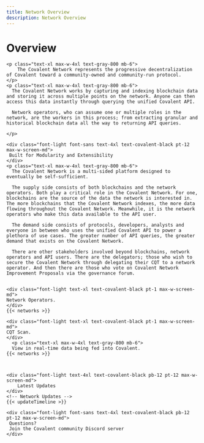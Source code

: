 ```yaml
---
title: Network Overview
description: Network Overview
---
```


# Overview

<section class="">    

    <p class="text-xl max-w-4xl text-gray-800 mb-6">
        The Covalent Network represents the progressive decentralization of Covalent toward a community-owned and community-run protocol.
    </p>
    <p class="text-xl max-w-4xl text-gray-800 mb-6">
      The Covalent Network works by capturing and indexing blockchain data and storing it across multiple points on the network. Anyone can then access this data instantly through querying the unified Covalent API.

      Network operators, who can assume one or multiple roles in the network, are the workers in this process; from extracting granular and historical blockchain data all the way to returning API queries.

    </p>

    <div class="font-light font-sans text-4xl text-covalent-black pt-12 max-w-screen-md">
     Built for Modularity and Extensibility
    </div>
    <p class="text-xl max-w-4xl text-gray-800 mb-6">
      The Covalent Network is a multi-sided platform designed to eventually be self-sufficient.

      The supply side consists of both blockchains and the network operators. Both play a critical role in the Covalent Network. For one, blockchains are the source of the data the network is interested in. The more blockchains that the Covalent Network indexes, the more data flowing throughout the Covalent Network. Meanwhile, it is the network operators who make this data available to the API user.

      The demand side consists of protocols, developers, analysts and everyone in between who uses the unified Covalent API to power a plethora of use cases. The greater number of API queries, the greater demand that exists on the Covalent Network.   

      There are other stakeholders involved beyond blockchains, network operators and API users. There are the delegators; those who wish to secure the Covalent Network through delegating their CQT to a network operator. And then there are those who vote on Covalent Network Improvement Proposals via the governance forum.


    <div class="font-light text-xl text-covalent-black pt-1 max-w-screen-md">
    Network Operators.
    </div>
    {{< networks >}}

    <div class="font-light text-xl text-covalent-black pt-1 max-w-screen-md">
    CQT Scan.
    </div>
      <p class="text-xl max-w-4xl text-gray-800 mb-6">
      View in real-time data being fed into Covalent.
    {{< networks >}}



    <div class="font-light text-4xl text-covalent-black pb-12 pt-12 max-w-screen-md">
        Latest Updates
    </div>
    <!-- Network Updates -->
    {{< updateTimeline >}}

    <div class="font-light font-sans text-4xl text-covalent-black pb-12 pt-12 max-w-screen-md">
     Questions?
     Join the Covalent community Discord server
    </div>
    
</section>
